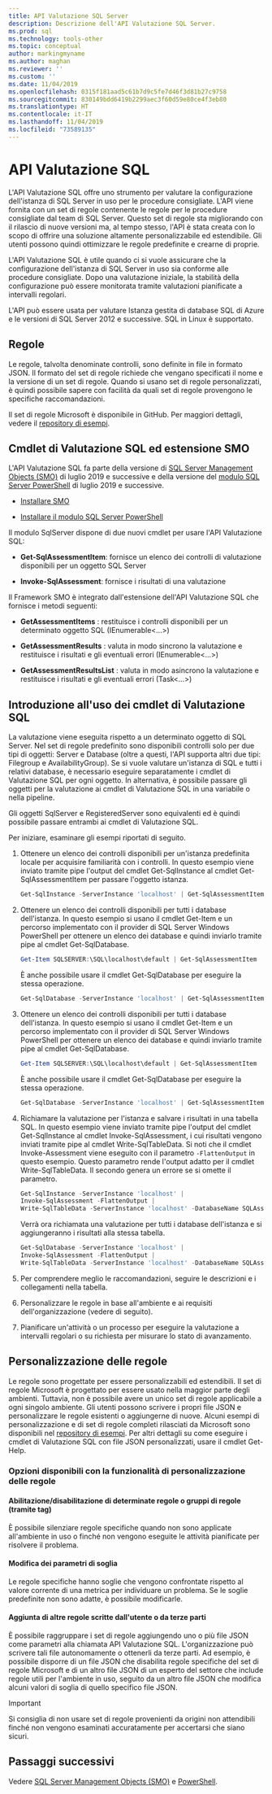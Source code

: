 ```yaml
---
title: API Valutazione SQL Server
description: Descrizione dell'API Valutazione SQL Server.
ms.prod: sql
ms.technology: tools-other
ms.topic: conceptual
author: markingmyname
ms.author: maghan
ms.reviewer: ''
ms.custom: ''
ms.date: 11/04/2019
ms.openlocfilehash: 0315f181aad5c61b7d9c5fe7d46f3d81b27c9758
ms.sourcegitcommit: 830149bdd6419b2299aec3f60d59e80ce4f3eb80
ms.translationtype: HT
ms.contentlocale: it-IT
ms.lasthandoff: 11/04/2019
ms.locfileid: "73589135"
---
```

# <a name="sql-assessment-api"></a>API Valutazione SQL

L'API Valutazione SQL offre uno strumento per valutare la configurazione dell'istanza di SQL Server in uso per le procedure consigliate. L'API viene fornita con un set di regole contenente le regole per le procedure consigliate dal team di SQL Server. Questo set di regole sta migliorando con il rilascio di nuove versioni ma, al tempo stesso, l'API è stata creata con lo scopo di offrire una soluzione altamente personalizzabile ed estendibile. Gli utenti possono quindi ottimizzare le regole predefinite e crearne di proprie.

L'API Valutazione SQL è utile quando ci si vuole assicurare che la configurazione dell'istanza di SQL Server in uso sia conforme alle procedure consigliate. Dopo una valutazione iniziale, la stabilità della configurazione può essere monitorata tramite valutazioni pianificate a intervalli regolari.

L'API può essere usata per valutare Istanza gestita di database SQL di Azure e le versioni di SQL Server 2012 e successive. SQL in Linux è supportato.

## <a name="rules"></a>Regole

Le regole, talvolta denominate controlli, sono definite in file in formato JSON. Il formato del set di regole richiede che vengano specificati il nome e la versione di un set di regole. Quando si usano set di regole personalizzati, è quindi possibile sapere con facilità da quali set di regole provengono le specifiche raccomandazioni. 

Il set di regole Microsoft è disponibile in GitHub. Per maggiori dettagli, vedere il [repository di esempi](https://aka.ms/sql-assessment-api).

## <a name="sql-assessment-cmdlets-and-smo-extension"></a>Cmdlet di Valutazione SQL ed estensione SMO

L'API Valutazione SQL fa parte della versione di [SQL Server Management Objects (SMO)](../relational-databases/server-management-objects-smo/installing-smo.md) di luglio 2019 e successive e della versione del [modulo SQL Server PowerShell](../powershell/download-sql-server-ps-module.md) di luglio 2019 e successive.

* [Installare SMO](../relational-databases/server-management-objects-smo/installing-smo.md)

* [Installare il modulo SQL Server PowerShell](../powershell/download-sql-server-ps-module.md)

Il modulo SqlServer dispone di due nuovi cmdlet per usare l'API Valutazione SQL:

* **Get-SqlAssessmentItem**: fornisce un elenco dei controlli di valutazione disponibili per un oggetto SQL Server

* **Invoke-SqlAssessment**: fornisce i risultati di una valutazione

Il Framework SMO è integrato dall'estensione dell'API Valutazione SQL che fornisce i metodi seguenti:

* **GetAssessmentItems** : restituisce i controlli disponibili per un determinato oggetto SQL (IEnumerable<…>)

* **GetAssessmentResults** : valuta in modo sincrono la valutazione e restituisce i risultati e gli eventuali errori (IEnumerable<...>)

* **GetAssessmentResultsList** : valuta in modo asincrono la valutazione e restituisce i risultati e gli eventuali errori (Task<…>)

## <a name="get-started-using-sql-assessment-cmdlets"></a>Introduzione all'uso dei cmdlet di Valutazione SQL

La valutazione viene eseguita rispetto a un determinato oggetto di SQL Server. Nel set di regole predefinito sono disponibili controlli solo per due tipi di oggetti: Server e Database (oltre a questi, l'API supporta altri due tipi: Filegroup e AvailabilityGroup). Se si vuole valutare un'istanza di SQL e tutti i relativi database, è necessario eseguire separatamente i cmdlet di Valutazione SQL per ogni oggetto. In alternativa, è possibile passare gli oggetti per la valutazione ai cmdlet di Valutazione SQL in una variabile o nella pipeline.

Gli oggetti SqlServer e RegisteredServer sono equivalenti ed è quindi possibile passare entrambi ai cmdlet di Valutazione SQL.

Per iniziare, esaminare gli esempi riportati di seguito.

1. Ottenere un elenco dei controlli disponibili per un'istanza predefinita locale per acquisire familiarità con i controlli. In questo esempio viene inviato tramite pipe l'output del cmdlet Get-SqlInstance al cmdlet Get-SqlAssessmentItem per passare l'oggetto istanza.

    ```powershell
    Get-SqlInstance -ServerInstance 'localhost' | Get-SqlAssessmentItem
    ```

2. Ottenere un elenco dei controlli disponibili per tutti i database dell'istanza. In questo esempio si usano il cmdlet Get-Item e un percorso implementato con il provider di SQL Server Windows PowerShell per ottenere un elenco dei database e quindi inviarlo tramite pipe al cmdlet Get-SqlDatabase.

    ```powershell
    Get-Item SQLSERVER:\SQL\localhost\default | Get-SqlAssessmentItem
    ```
    
    È anche possibile usare il cmdlet Get-SqlDatabase per eseguire la stessa operazione.

    ```powershell
    Get-SqlDatabase -ServerInstance 'localhost' | Get-SqlAssessmentItem
    ```

3. Ottenere un elenco dei controlli disponibili per tutti i database dell'istanza. In questo esempio si usano il cmdlet Get-Item e un percorso implementato con il provider di SQL Server Windows PowerShell per ottenere un elenco dei database e quindi inviarlo tramite pipe al cmdlet Get-SqlDatabase.

    ```powershell
    Get-Item SQLSERVER:\SQL\localhost\default | Get-SqlAssessmentItem
    ```
    
    È anche possibile usare il cmdlet Get-SqlDatabase per eseguire la stessa operazione.

    ```powershell
    Get-SqlDatabase -ServerInstance 'localhost' | Get-SqlAssessmentItem
    ```

4. Richiamare la valutazione per l'istanza e salvare i risultati in una tabella SQL. In questo esempio viene inviato tramite pipe l'output del cmdlet Get-SqlInstance al cmdlet Invoke-SqlAssessment, i cui risultati vengono inviati tramite pipe al cmdlet Write-SqlTableData. Si noti che il cmdlet Invoke-Assessment viene eseguito con il parametro `-FlattenOutput` in questo esempio. Questo parametro rende l'output adatto per il cmdlet Write-SqlTableData. Il secondo genera un errore se si omette il parametro.

    ```powershell
    Get-SqlInstance -ServerInstance 'localhost' |
    Invoke-SqlAssessment -FlattenOutput |
    Write-SqlTableData -ServerInstance 'localhost' -DatabaseName SQLAssessmentDemo -SchemaName Assessment -TableName Results -Force
    ```

    Verrà ora richiamata una valutazione per tutti i database dell'istanza e si aggiungeranno i risultati alla stessa tabella.

    ```powershell
    Get-SqlDatabase -ServerInstance 'localhost' |
    Invoke-SqlAssessment -FlattenOutput |
    Write-SqlTableData -ServerInstance 'localhost' -DatabaseName SQLAssessmentDemo -SchemaName Assessment -TableName Results -Force
    ```

5. Per comprendere meglio le raccomandazioni, seguire le descrizioni e i collegamenti nella tabella.

6. Personalizzare le regole in base all'ambiente e ai requisiti dell'organizzazione (vedere di seguito).

7. Pianificare un'attività o un processo per eseguire la valutazione a intervalli regolari o su richiesta per misurare lo stato di avanzamento.

## <a name="customizing-rules"></a>Personalizzazione delle regole

Le regole sono progettate per essere personalizzabili ed estendibili. Il set di regole Microsoft è progettato per essere usato nella maggior parte degli ambienti. Tuttavia, non è possibile avere un unico set di regole applicabile a ogni singolo ambiente. Gli utenti possono scrivere i propri file JSON e personalizzare le regole esistenti o aggiungerne di nuove. Alcuni esempi di personalizzazione e di set di regole completi rilasciati da Microsoft sono disponibili nel [repository di esempi](https://aka.ms/sql-assessment-api). Per altri dettagli su come eseguire i cmdlet di Valutazione SQL con file JSON personalizzati, usare il cmdlet Get-Help.

### <a name="options-available-with-rule-customization-feature"></a>Opzioni disponibili con la funzionalità di personalizzazione delle regole

#### <a name="enablingdisabling-certain-rules-or-groups-of-rules-using-tags"></a>Abilitazione/disabilitazione di determinate regole o gruppi di regole (tramite tag)

È possibile silenziare regole specifiche quando non sono applicate all'ambiente in uso o finché non vengono eseguite le attività pianificate per risolvere il problema.

#### <a name="changing-threshold-parameters"></a>Modifica dei parametri di soglia

Le regole specifiche hanno soglie che vengono confrontate rispetto al valore corrente di una metrica per individuare un problema. Se le soglie predefinite non sono adatte, è possibile modificarle.

#### <a name="adding-more-rules-written-by-you-or-third-parties"></a>Aggiunta di altre regole scritte dall'utente o da terze parti

È possibile raggruppare i set di regole aggiungendo uno o più file JSON come parametri alla chiamata API Valutazione SQL. L'organizzazione può scrivere tali file autonomamente o ottenerli da terze parti. Ad esempio, è possibile disporre di un file JSON che disabilita regole specifiche del set di regole Microsoft e di un altro file JSON di un esperto del settore che include regole utili per l'ambiente in uso, seguito da un altro file JSON che modifica alcuni valori di soglia di quello specifico file JSON.

> [!IMPORTANT]  
>  Si consiglia di non usare set di regole provenienti da origini non attendibili finché non vengono esaminati accuratamente per accertarsi che siano sicuri.

## <a name="next-steps"></a>Passaggi successivi

Vedere [SQL Server Management Objects (SMO)](../relational-databases/server-management-objects-smo/overview-smo.md) e [PowerShell](../powershell/download-sql-server-ps-module.md).
